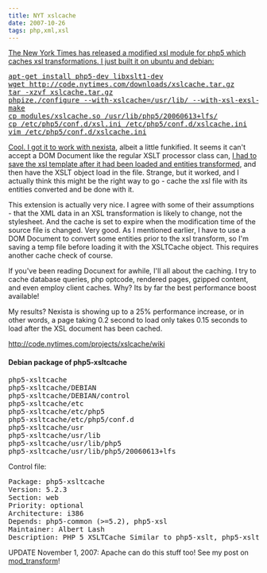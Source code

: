 ```yaml
---
title: NYT xslcache
date: 2007-10-26
tags: php,xml,xsl
---
```

<a href="http://www.docunext.com/blog/2007/10/nyt-xslcache.html">

The New York Times has released a modified xsl module for php5 which caches xsl transformations. I just built it on ubuntu and debian:

<pre>apt-get install php5-dev libxslt1-dev
wget http://code.nytimes.com/downloads/xslcache.tar.gz
tar -xzvf xslcache.tar.gz
phpize./configure --with-xslcache=/usr/lib/ --with-xsl-exsl-dir=/usr/lib/
make
cp modules/xslcache.so /usr/lib/php5/20060613+lfs/
cp /etc/php5/conf.d/xsl.ini /etc/php5/conf.d/xslcache.ini
vim /etc/php5/conf.d/xslcache.ini</pre>

Cool. I got it to work with <a href="http://www.nexista.org/">nexista</a>, albeit a little funkified. It seems it can't accept a DOM Document like the regular XSLT processor class can, <a href="http://us3.php.net/manual/en/function.dom-domdocument-save.php">I had to save the xsl template after it had been loaded and entities transformed</a>, and then have the XSLT object load in the file. Strange, but it worked, and I actually think this might be the right way to go - cache the xsl file with its entities converted and be done with it.

This extension is actually very nice. I agree with some of their assumptions - that the XML data in an XSL transformation is likely to change, not the stylesheet. And the cache is set to expire when the modification time of the source file is changed. Very good. As I mentioned earlier, I have to use a DOM Document to convert some entities prior to the xsl transform, so I'm saving a temp file before loading it with the XSLTCache object. This requires another cache check of course.

If you've been reading Docunext for awhile, I'll all about the caching. I try to cache database queries, php optcode, rendered pages, gzipped content, and even employ client caches. Why? Its by far the best performance boost available!

My results? Nexista is showing up to a 25% performance increase, or in other words, a page taking 0.2 second to load only takes 0.15 seconds to load after the XSL document has been cached.

<a href="http://code.nytimes.com/projects/xslcache/wiki">http://code.nytimes.com/projects/xslcache/wiki</a>

#### Debian package of php5-xsltcache

<pre>
php5-xsltcache
php5-xsltcache/DEBIAN
php5-xsltcache/DEBIAN/control
php5-xsltcache/etc
php5-xsltcache/etc/php5
php5-xsltcache/etc/php5/conf.d
php5-xsltcache/usr
php5-xsltcache/usr/lib
php5-xsltcache/usr/lib/php5
php5-xsltcache/usr/lib/php5/20060613+lfs</pre>

Control file:

<pre>
Package: php5-xsltcache
Version: 5.2.3
Section: web
Priority: optional
Architecture: i386
Depends: php5-common (&gt;=5.2), php5-xsl
Maintainer: Albert Lash
Description: PHP 5 XSLTCache Similar to php5-xslt, php5-xsltcache caches xsl documents in  permanent memory, but keeps an eye on modification time of  referenced file. See: http://code.nytimes.com/projects/xslcache</pre>

UPDATE November 1, 2007: Apache can do this stuff too! See my post on <a href="http://www.docunext.com/blog/2007/11/mod-transform.html">mod_transform</a>!

